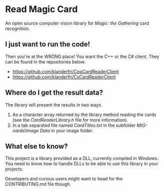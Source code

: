 # Read Magic Card
An open source computer vision library for *Magic: the Gathering* card recognition.

## I just want to run the code!
Then you're at the WRONG place! You want the C++ or the C# client. They can be found in the repositories below.
 * https://github.com/klanderfri/CppCardReaderClient
 * https://github.com/klanderfri/CsCardReaderClient

## Where do I get the result data?
The library will present the results in two ways.
 1. As a character array returned by the library method reading the cards (see the *CardReaderLibrary.h* file for more information).
 2. In a tab separated file named *CardTitles.txt* in the subfolder *MtG-cards\Image Data* in your image folder.

## What else to know?
This project is a library provided as a DLL, currently compiled in Windows. You need to know how to handle DLLs to be able to use this library in your projects.

Developers and curious users might want to head for the CONTRIBUTING.md file though.
